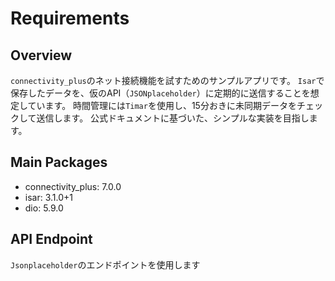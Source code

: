 # Requirements

## Overview

`connectivity_plus`のネット接続機能を試すためのサンプルアプリです。
`Isar`で保存したデータを、仮のAPI（`JSONplaceholder`）に定期的に送信することを想定しています。
時間管理には`Timar`を使用し、15分おきに未同期データをチェックして送信します。
公式ドキュメントに基づいた、シンプルな実装を目指します。

## Main Packages

- connectivity_plus: 7.0.0
- isar: 3.1.0+1
- dio: 5.9.0

## API Endpoint

`Jsonplaceholder`のエンドポイントを使用します
